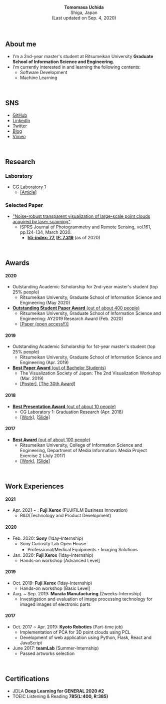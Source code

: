 <!-- ### Hi there 👋 -->

<p align="center">
  <b>Tomomasa Uchida</b><br>
  Shiga, Japan<br>
  (Last updated on Sep. 4, 2020)<br>
  <br>
  <br>
</p>

## About me
- I'm a 2nd-year master's student at Ritsumeikan University <b>Graduate School of Information Science and Engineering</b>.
- I'm currently interested in and learning the following contents:
   - Software Development
   - Machine Learning

<br>

## SNS
- [GitHub](https://github.com/tom-uchida)
- [LinkedIn](https://www.linkedin.com/in/tomomasa-uchida/)
- [Twitter](https://twitter.com/tomomasa_JP)
- [Blog](http://tom0930.hatenablog.com/)
- [Vimeo](https://vimeo.com/tomomasa)

<!-- |GitHub|LinkedIn|Twitter|Blog|Vimeo|
|:-:|:-:|:-:|:-:|:-:|
|[![GitHub](figures/SNS/GitHub.png)](https://github.com/tom-uchida)|[![LinkedIn](figures/SNS/LinkedIn.png)](https://www.linkedin.com/in/tomomasa-uchida/)|[![Twitter](figures/SNS/Twitter.png)](https://twitter.com/tomomasa_JP)|[![Blog](figures/SNS/hatenablog.png)](http://tom0930.hatenablog.com/)|[![Vimeo](figures/SNS/vimeo.png)](https://vimeo.com/tomomasa)| -->

<br>

## Research

<!-- 
### Gallery
|Cultural Assets|Shrine|Factory|Building|
|:-:|:-:|:-:|:-:|
|![funehoko](figures/Research/funehoko.png)|![haiden](figures/Research/haiden.png)|![factory](figures/Research/factory.png)|![kyojo](figures/Research/kyojo.png)| -->

### Laboratory
- [CG Laboratory 1](http://www.cg.is.ritsumei.ac.jp/index.html)
   - [[Article]](https://shiruto.jp/technology/1474/)

      
### Selected Paper
<!-- #### 2020 -->
- ["Noise-robust transparent visualization of large-scale point clouds acquired by laser scanning"](https://doi.org/10.1016/j.isprsjprs.2020.01.004)
   - ISPRS Journal of Photogrammetry and Remote Sensing, vol.161, pp.124-134, March 2020.
      - <b>[h5-index: 77](https://scholar.google.com/citations?hl=en&view_op=search_venues&vq=ISPRS+Journal+of+Photogrammetry&btnG=), [IF: 7.319](https://www.journals.elsevier.com/isprs-journal-of-photogrammetry-and-remote-sensing)</b> (as of 2020)

<!-- #### 2019
- ["High-quality Visualization of Large-Scale Noisy Point Clouds Acquired by 3D Scanning"](https://github.com/tom-uchida/Academic_Conference/blob/master/JSST2019/paper/jsst2019_tuchida.pdf)
   - The 38th JSST Annual International Conference on Simulation Technology (JSST2019)
   - New Well City Miyazaki, Miyazaki Prefecture, Japan, November 5-7 (November 6), 2019.
- ["確率的ノイズ透明化と輝度調整を用いた大規模3次元計測点群の高品質透視可視化"](https://github.com/tom-uchida/Academic_Conference/blob/master/VSJ2019/paper/VSJ2019_tuchida.pdf)
   - The Visualization Society of Japan, The 47th Visualization Information Symposium
   - Kyoto University, International Science Innovation Building, July 25-27 (July 26), 2019.
- ["レーザ計測によって取得された大規模３次元点群の自動ノイズ平滑化と高品質透視可視化"](https://github.com/tom-uchida/Academic_Conference/blob/master/The2ndVW/poster/The2ndVW_tuchida_master.jpg)
   - The 2nd Visualization Workshop
   - Tokyo City University, Yokohama Campus, March 7, 2019. -->

<br>

## Awards
#### 2020
- Outstanding Academic Scholarship for 2nd-year master's student (top 25% people)
   - Ritsumeikan University, Graduate School of Information Science and Engineering (May 2020)
- [<b>Outstanding Student Paper Award</b> (out of about 400 people)](http://www.ritsumei.ac.jp/gsise/news/detail/?id=15)
   - Ritsumeikan University, Graduate School of Information Science and Engineering: AY2019 Research Award (Feb. 2020)
   - [[Paper (open access!!)]](https://reader.elsevier.com/reader/sd/pii/S0924271620300046?token=9B55301CB5439EDA7ADA6E445FEA086D2774C2E03E10D7BFE163933F6AC6D8E0F5016F0E3497F2D2A89299F87DF1D6B3)

#### 2019
- Outstanding Academic Scholarship for 1st-year master's student (top 25% people)
   - Ritsumeikan University, Graduate School of Information Science and Engineering (Apr. 2019)
- [<b>Best Paper Award</b> (out of Bachelor Students)](https://drive.google.com/open?id=1DN2Skn5slFRlox-MshdRID4vSQW7gUCU)
   - The Visualization Society of Japan: The 2nd Visualization Workshop (Mar. 2019)
   - [[Poster]](https://github.com/tom-uchida/Academic_Conference/blob/master/The2ndVW/poster/The2ndVW_tuchida_master.jpg), [[The 30th Award]](https://www.vsj.jp/vsjinfo/recognition/recognition30.html)

#### 2018
- [<b>Best Presentation Award</b> (out of about 10 people)](https://drive.google.com/open?id=1_yxcxehQvErSbKJgf_N95U-HRNjQJX8v)
   - CG Laboratory 1: Graduation Research (Apr. 2018)
   - [[Work]](https://vimeo.com/265704935), [[Slide]](https://drive.google.com/file/d/17HP7KHVCLBtaaW1rJQej8O-hgrTZ-_nF/view)

#### 2017
<!-- - <b>Best Award</b> (out of about 10 groups)
   - Ritsumeikan University, College of Information Science and Engineering, Department of Media Information: Media informatics experiment 3 (Jul. 19, 2017)
   - [[Work]](https://vimeo.com/230357392) -->
- [<b>Best Award</b> (out of about 100 people)](https://drive.google.com/open?id=1-j5GEObt6aXAQBm3Bes6aAiEtYmnwYSR)
   - Ritsumeikan University, College of Information Science and Engineering, Department of Media Information: Media Project Exercise 2 (July 2017)
   - [[Work]](https://vimeo.com/219812457), [[Slide]](https://drive.google.com/file/d/154nJanb5mgGKErlVtFTuWqUecOdZGjwn/view)

<br>

## Work Experiences
#### 2021
- Apr. 2021 ~ : <b>Fuji Xerox</b> (FUJIFILM Business Innovation)
   - R&D(Technology and Product Development)

#### 2020
- Feb. 2020: <b>Sony</b> (1day-Internship)
   - Sony Curiosity Lab Open House
      - Professional/Medical Equipments・Imaging Solutions
- Jan. 2020: <b>Fuji Xerox</b> (1day-Internship)
   - Hands-on workshop [Advanced Level]

#### 2019
- Oct. 2019: <b>Fuji Xerox</b> (1day-Internship)
   - Hands-on workshop [Basic Level]
- Aug. ~ Sep. 2019: <b>Murata Manufacturing</b> (2weeks-Internship)
   - Investigation and evaluation of image processing technology for imaged images of electronic parts

#### 2017
- Oct. 2017 ~ Apr. 2019: <b>Kyoto Robotics</b> (Part-time job)
   - Implementation of PCA for 3D point clouds using PCL
   - Development of web application using Python, Flask, React and JavaScript
- June 2017: <b>teamLab</b> (Summer-Internship)
   - Passed artworks selection

<br>

## Certifications
- JDLA <b>Deep Learning for GENERAL 2020 #2</b>
- TOEIC Listening & Reading <b>785(L:400, R:385)</b>

<!-- **tom-uchida/tom-uchida** is a ✨ _special_ ✨ repository because its `README.md` (this file) appears on your GitHub profile.

Here are some ideas to get you started:

- 🔭 I’m currently working on ...
- 🌱 I’m currently learning ...
- 👯 I’m looking to collaborate on ...
- 🤔 I’m looking for help with ...
- 💬 Ask me about ...
- 📫 How to reach me: ...
- 😄 Pronouns: ...
- ⚡ Fun fact: ... -->
